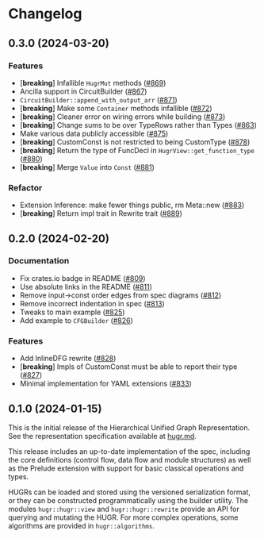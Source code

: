 # Changelog

## 0.3.0 (2024-03-20)

### Features

- [**breaking**] Infallible `HugrMut` methods ([#869](https://github.com/Cobord/hugr/pull/869))
- Ancilla support in CircuitBuilder ([#867](https://github.com/Cobord/hugr/pull/867))
- `CircuitBuilder::append_with_output_arr` ([#871](https://github.com/Cobord/hugr/pull/871))
- [**breaking**] Make some `Container` methods infallible ([#872](https://github.com/Cobord/hugr/pull/872))
- [**breaking**] Cleaner error on wiring errors while building ([#873](https://github.com/Cobord/hugr/pull/873))
- [**breaking**] Change sums to be over TypeRows rather than Types ([#863](https://github.com/Cobord/hugr/pull/863))
- Make various data publicly accessible ([#875](https://github.com/Cobord/hugr/pull/875))
- [**breaking**] CustomConst is not restricted to being CustomType ([#878](https://github.com/Cobord/hugr/pull/878))
- [**breaking**] Return the type of FuncDecl in `HugrView::get_function_type` ([#880](https://github.com/Cobord/hugr/pull/880))
- [**breaking**] Merge `Value` into `Const` ([#881](https://github.com/Cobord/hugr/pull/881))

### Refactor

- Extension Inference: make fewer things public, rm Meta::new ([#883](https://github.com/Cobord/hugr/pull/883))
- [**breaking**] Return impl trait in Rewrite trait ([#889](https://github.com/Cobord/hugr/pull/889))

## 0.2.0 (2024-02-20)

### Documentation

- Fix crates.io badge in README ([#809](https://github.com/CQCL/hugr/pull/809))
- Use absolute links in the README ([#811](https://github.com/CQCL/hugr/pull/811))
- Remove input->const order edges from spec diagrams ([#812](https://github.com/CQCL/hugr/pull/812))
- Remove incorrect indentation in spec ([#813](https://github.com/CQCL/hugr/pull/813))
- Tweaks to main example ([#825](https://github.com/CQCL/hugr/pull/825))
- Add example to `CFGBuilder` ([#826](https://github.com/CQCL/hugr/pull/826))

### Features

- Add InlineDFG rewrite ([#828](https://github.com/CQCL/hugr/pull/828))
- [**breaking**] Impls of CustomConst must be able to report their type ([#827](https://github.com/CQCL/hugr/pull/827))
- Minimal implementation for YAML extensions ([#833](https://github.com/CQCL/hugr/pull/833))

## 0.1.0 (2024-01-15)

This is the initial release of the Hierarchical Unified Graph Representation.
See the representation specification available at [hugr.md](https://github.com/CQCL/hugr/blob/main/specification/hugr.md).

This release includes an up-to-date implementation of the spec, including the core definitions (control flow, data flow and module structures) as well as the Prelude extension with support for basic classical operations and types.

HUGRs can be loaded and stored using the versioned serialization format, or they can be constructed programmatically using the builder utility.
The modules `hugr::hugr::view` and `hugr::hugr::rewrite` provide an API for querying and mutating the HUGR.
For more complex operations, some algorithms are provided in `hugr::algorithms`.
